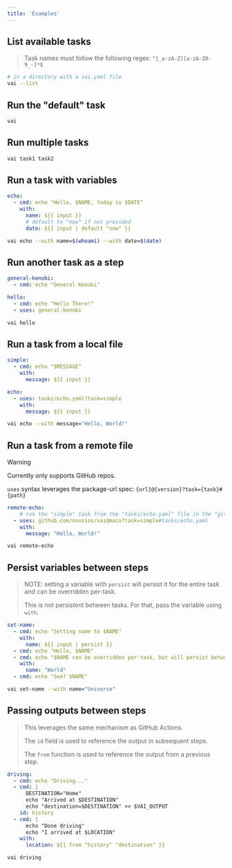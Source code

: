 ```yaml
---
title: 'Examples'
---
```


## List available tasks

<!-- TODO: get regex dynamically -->

> Task names must follow the following regex: `^[_a-zA-Z][a-zA-Z0-9_-]*$`

```sh
# in a directory with a vai.yaml file
vai --list
```

## Run the "default" task

```sh
vai
```

## Run multiple tasks

```sh
vai task1 task2
```

## Run a task with variables

```yaml {filename="vai.yaml"}
echo:
  - cmd: echo "Hello, $NAME, today is $DATE"
    with:
      name: ${{ input }}
      # default to "now" if not provided
      date: ${{ input | default "now" }}
```

```sh
vai echo --with name=$(whoami) --with date=$(date)
```

## Run another task as a step

```yaml {filename="vai.yaml"}
general-kenobi:
  - cmd: echo "General Kenobi"

hello:
  - cmd: echo "Hello There!"
  - uses: general-kenobi
```

```sh
vai hello
```

## Run a task from a local file

```yaml {filename="tasks/echo.yaml"}
simple:
  - cmd: echo "$MESSAGE"
    with:
      message: ${{ input }}
```

```yaml {filename="vai.yaml"}
echo:
  - uses: tasks/echo.yaml?task=simple
    with:
      message: ${{ input }}
```

```sh
vai echo --with message="Hello, World!"
```

## Run a task from a remote file

> [!WARNING]
> Currently only supports GitHub repos.
>
> `uses` syntax leverages the package-url spec: `{url}@{version}?task={task}#{path}`

```yaml {filename="vai.yaml"}
remote-echo:
    # run the "simple" task from the "tasks/echo.yaml" file in the "github.com/noxsios/vai" repo on the "main" branch
  - uses: github.com/noxsios/vai@main?task=simple#tasks/echo.yaml
    with:
      message: "Hello, World!"
```

```sh
vai remote-echo
```

## Persist variables between steps

> NOTE: setting a variable with `persist` will persist it for the entire task
> and can be overridden per-task.
>
> This is not persistent between tasks. For that, pass the variable using `with`.

```yaml {filename="vai.yaml"}
set-name:
  - cmd: echo "Setting name to $NAME"
    with:
      name: ${{ input | persist }}
  - cmd: echo "Hello, $NAME"
  - cmd: echo "$NAME can be overridden per-task, but will persist between tasks"
    with:
      name: "World"
  - cmd: echo "See? $NAME"
```

```sh
vai set-name --with name="Universe"
```

## Passing outputs between steps

> This leverages the same mechanism as GitHub Actions.
>
> The `id` field is used to reference the output in subsequent steps.
>
> The `from` function is used to reference the output from a previous step.

```yaml {filename="vai.yaml"}
driving:
  - cmd: echo "Driving..."
  - cmd: |
      DESTINATION="Home"
      echo "Arrived at $DESTINATION"
      echo "destination=$DESTINATION" >> $VAI_OUTPUT
    id: history    
  - cmd: |
      echo "Done driving"
      echo "I arrived at $LOCATION"
    with:
      location: ${{ from "history" "destination" }}
```

```sh
vai driving
```
